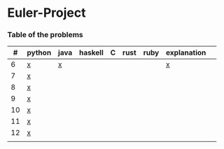 # Euler-Project

### Table of the problems</br>
|#|python|java|haskell|C|rust|ruby|explanation|</br>
|---|---|---|---|---|---|---|---|---|
|6|[x](./python/P6.py)|[x](./java/P6.java)|||||[x](./explanation/Problem_6.pdf)||
|7|[x](./python/P7.py)||||||||
|8|[x](./python/P8.py)||||||||
|9|[x](./python/P9.py)||||||||
|10|[x](./python/P10.py)||||||||
|11|[x](./python/P11.py)||||||||
|12|[x](./python/P12.py)||||||||
||||||||||
